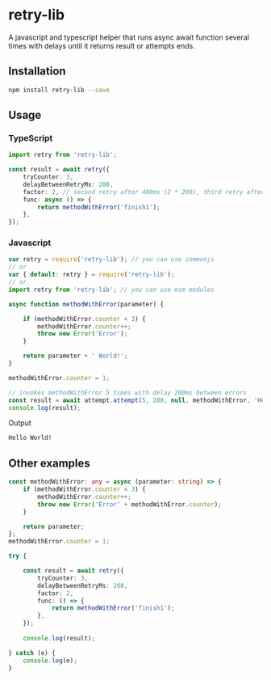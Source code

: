 # retry-lib
A javascript and typescript helper that runs async await function several times with delays until it returns result or attempts ends.

## Installation 
```sh
npm install retry-lib --save
```
## Usage

### TypeScript
```typescript
import retry from 'retry-lib';

const result = await retry({
    tryCounter: 3,
    delayBetweenRetryMs: 200,
    factor: 2, // second retry after 400ms (2 * 200), third retry after 600ms (3 * 200), and ...
    func: async () => {
        return methodWithError('finish1');
    },
});
```

### Javascript

```javascript
var retry = require('retry-lib'); // you can use commonjs
// or
var { default: retry } = require('retry-lib');
// or
import retry from 'retry-lib'; // you can use esm modules
```

```js
async function methodWithError(parameter) {

    if (methodWithError.counter < 3) {
        methodWithError.counter++;
        throw new Error('Error');
    }

    return parameter + ' World!';
}

methodWithError.counter = 1;

// invokes methodWithError 5 times with delay 200ms between errors
const result = await attempt.attempt(5, 200, null, methodWithError, 'Hello');
console.log(result);
```

Output
```sh
Hello World!
```

## Other examples

```ts
const methodWithError: any = async (parameter: string) => {
    if (methodWithError.counter < 3) {
        methodWithError.counter++;
        throw new Error('Error' + methodWithError.counter);
    }

    return parameter;
};
methodWithError.counter = 1;

try {

    const result = await retry({
        tryCounter: 3,
        delayBetweenRetryMs: 200,
        factor: 2,
        func: () => {
            return methodWithError('finish1');
        },
    });
    
    console.log(result);

} catch (e) {
    console.log(e);
}
```
